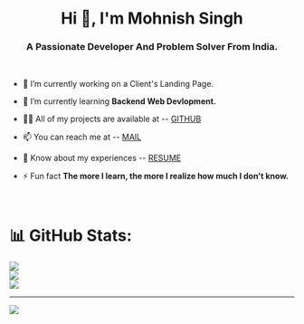 <h1 align="center">Hi 👋, I'm Mohnish Singh</h1>
<h3 align="center">A Passionate Developer And Problem Solver From India.</h3>
<br>

- 🔭 I’m currently working on a Client's Landing Page.

- 🌱 I’m currently learning **Backend Web Devlopment.**

- 👨‍💻 All of my projects are available at --  [GITHUB](https://github.com/CARBON03)

- 📫 You can reach me at --  [MAIL](mohnishsinghin@gmail.com)

- 📄 Know about my experiences -- [RESUME](https://carbon03.github.io/PortfolioWebsite/)

- ⚡ Fun fact **The more I learn, the more I realize how much I don't know.**

  <br>


# 📊 GitHub Stats:
![](https://github-readme-stats.vercel.app/api?username=CARBON03&theme=dark&hide_border=false&include_all_commits=false&count_private=false)<br/>
![](https://github-readme-streak-stats.herokuapp.com/?user=CARBON03&theme=dark&hide_border=false)<br/>
![](https://github-readme-stats.vercel.app/api/top-langs/?username=CARBON03&theme=dark&hide_border=false&include_all_commits=false&count_private=false&layout=compact)

---
[![](https://visitcount.itsvg.in/api?id=CARBON03&icon=0&color=0)](https://visitcount.itsvg.in)


